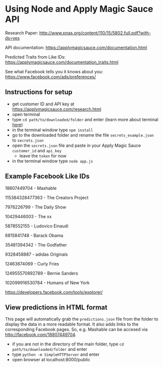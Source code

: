 # Using Node and Apply Magic Sauce API

Research Paper: http://www.pnas.org/content/110/15/5802.full.pdf?with-ds=yes

API documentation: https://applymagicsauce.com/documentation.html

Predicted Traits from Like IDs: https://applymagicsauce.com/documentation_traits.html

See what Facebook tells you it knows about you: https://www.facebook.com/ads/preferences/


## Instructions for setup

- get customer ID and API key at https://applymagicsauce.com/research.html
- open terminal
- type ```cd path/to/downloaded/folder``` and enter (learn more about terminal [here](http://mac.appstorm.net/how-to/utilities-how-to/how-to-use-terminal-the-basics/))
- in the terminal window type ```npm install```
- go to the downloaded folder and rename the file ```secrets_example.json``` to ```secrets.json```
- open the ```secrets.json``` file and paste in your Apply Magic Sauce ```customer_id``` and ```api_key```
    - leave the ```token``` for now
- in the terminal window type ```node app.js```

## Example Facebook Like IDs

18807449704 - Mashable

115384328477363 - The Creators Project

7976226799 - The Daily Show

10429446003 - The xx

5878552155 - Ludovico Einaudi

6815841748 - Barack Obama

35481394342 - The Godfather

9328458887 - adidas Originals

12463674069 - Curly Fries

124955570892789 - Bernie Sanders

102099916530784 - Humans of New York

https://developers.facebook.com/tools/explorer/

## View predictions in HTML format

This page will automatically grab the ```predictions.json``` file from the folder to display the data in a more readable format. It also adds links to the corresponding Facebook pages. So, e.g. Mashable can be accesed via http://facebook.com/18807449704.

- if you are not in the directory of the main folder, type ```cd path/to/downloaded/folder``` and enter
- type ```python -m SimpleHTTPServer``` and enter
- open browser at localhost:8000/public

